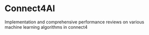 # Connect4AI
Implementation and comprehensive performance reviews on various machine learning algorithms in connect4
